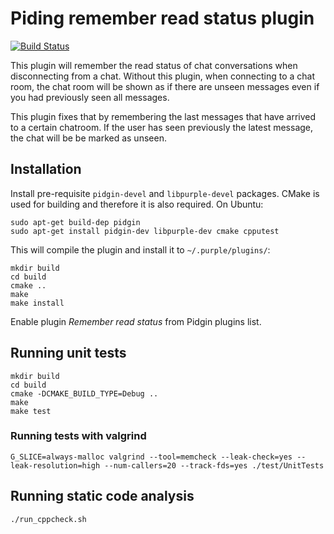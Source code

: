 # Piding remember read status plugin

[![Build Status](https://travis-ci.org/nablaa/pidgin-remember-read-status.svg?branch=master)](https://travis-ci.org/nablaa/pidgin-remember-read-status)

This plugin will remember the read status of chat conversations when
disconnecting from a chat. Without this plugin, when connecting to a chat
room, the chat room will be shown as if there are unseen messages even if
you had previously seen all messages.

This plugin fixes that by remembering the last messages that have arrived to
a certain chatroom. If the user has seen previously the latest message, the
chat will be be marked as unseen.

## Installation

Install pre-requisite `pidgin-devel` and `libpurple-devel` packages. CMake is
used for building and therefore it is also required. On Ubuntu:

	sudo apt-get build-dep pidgin
	sudo apt-get install pidgin-dev libpurple-dev cmake cpputest

This will compile the plugin and install it to `~/.purple/plugins/`:

	mkdir build
	cd build
	cmake ..
	make
	make install

Enable plugin *Remember read status* from Pidgin plugins list.

## Running unit tests

	mkdir build
	cd build
	cmake -DCMAKE_BUILD_TYPE=Debug ..
	make
	make test

### Running tests with valgrind

	G_SLICE=always-malloc valgrind --tool=memcheck --leak-check=yes --leak-resolution=high --num-callers=20 --track-fds=yes ./test/UnitTests

## Running static code analysis

	./run_cppcheck.sh
